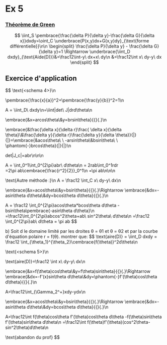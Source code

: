 $$
% \global\newcommand{\n}{\\ \ \\}
% \global\newcommand{\embrace}[3]{
%     \left#2
%         \begin{split}
%             #1
%         \end{split}
%     \right#3
% }
% \global\newcommand{\aembrace}[1]{
%     \embrace{#1}{\{}{\}}
% }
% \global\newcommand{\pembrace}[1]{
%     \embrace{#1}{(}{)}
% }
% \global\newcommand{\cembrace}[1]{
%     \embrace{#1}{[}{]}
% }
% \global\newcommand{\vec}[1]{\overrightarrow{#1}}
$$
# Ex 5
### <u>Théorème de Green</u>
$$
\iint_S \pembrace{\frac{\delta P}{\delta y}-\frac{\delta G}{\delta x}}dxdy=\oint_C \underbrace{P(x,y)dx+G(x,y)dy}_{\text{forme différentielle}}\n\n
\begin{split}
    \frac{\delta P}{\delta y} - \frac{\delta G}{\delta y}=1 \Rightarrow \underbrace{\iint_D dxdy}_{\text{Aide(D)}}&=\frac12\int-y\ dx+x\ dy\n
    &=\frac12\int x\ dy-y\ dx
\end{split}
$$

## Exercice d'application
$$
\text{<schema 4>}\n

\pembrace{\frac{x}{a}}^2+\pembrace{\frac{y}{b}}^2=1\n

A = \iint_D\ dxdy\n=\iint|det\ J|drd\theta\n

\embrace{&x=arcos\theta\\&y=brsin\theta}{\{}{.}\n

\embrace{&\frac{\delta x}{\delta r}\frac{ \delta x}{\delta \theta}\\&\frac{\delta y}{\delta r}\frac{\delta y}{\delta \theta}}{|}{|}=\embrace{&acos\theta\ \ -arsin\theta\\&bsin\theta\ \ \phantom{-}brcos\theta}{|}{|}\n

det|J_c|=abr\n\n\n

A = \int_0^1\int_0^{2\pi}abr\ d\theta\n
= 2rab\int_0^1rdr\
=2\pi ab\cembrace{\frac{r^2}{2}}_0^1\n
=\pi ab\n\n\n


\text{Autre méthode :}\n
A = \frac12 \int_C x\ dy-y\ dx\n

\embrace{&x=acos\theta\\&y=bsin\theta}{\{}{.}\Rightarrow \embrace{&dx=-asin\theta d\theta\\&dy=bcos\theta d\theta}{\{}{.}\n

A = \frac12 \int_0^{2\pi}acos\theta*bcos\theta d\theta - bsin\theta\pembrace{-asin\theta d\theta}\n
=\frac12\int_0^{2\pi}abcos^2\theta+ab\ sin^2\theta\ d\theta\n
=\frac12 \int_0^{2\pi}ab\ d\theta = \pi ab
$$

b) Soit d le domaine limité par les droites θ = θ1 et θ = θ2 et par la courbe d'équation polaire r = f(θ).
montrer que: 
$$
\text{aire(D)} = \iint_D dxdy = \frac12 \int_{\theta_1}^{\theta_2}\cembrace{f(\theta)}^2d\theta\n

\text{<schema 5>}\n

\text{aire(D)}=\frac12 \int x\ dy-y\ dx\n

\embrace{&x=f(\theta)cos\theta\\&y=f\theta)sin\theta}{\{}{.}\Rightarrow \embrace{&dx=-f'(x)sin\theta d\theta\\&dy=\phantom{-}f'(\theta)cos\theta d\theta}{\{}{.}\n

A=\frac12\int_{\Gamma_2^+}xdy-ydx\n

\embrace{&x=acos\theta\\&y=bsin\theta}{\{}{.}\Rightarrow \embrace{&dx=-asin\theta d\theta\\&dy=bcos\theta d\theta}{\{}{.}\n

A=\frac12\int f(\theta)cos\theta f'(\theta)cos\theta d\theta -f(\theta)sin\theta f'(\theta)sin\theta d\theta\n
=\frac12\int f(\theta)f'(\theta)(cos^2\theta-sin^2\theta)d\theta\n

\text{abandon du prof}
$$
